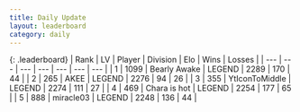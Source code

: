 ```yaml
---
title: Daily Update
layout: leaderboard
category: daily
---
```


{: .leaderboard}
| Rank | LV | Player | Division | Elo | Wins | Losses |
| --- | --- | --- | --- | --- | --- | --- |
| <span data-change="1">1</span> | 1099 | <span title="ID: 417840">Bearly Awake</span> | LEGEND | <span data-change="17">2289</span> | <span data-change="4">170</span> | <span data-change="0">44</span> |
| <span data-change="4">2</span> | 265 | <span title="ID: 455100">AKEE</span> | LEGEND | <span data-change="39">2276</span> | <span data-change="9">94</span> | <span data-change="0">26</span> |
| <span data-change="-2">3</span> | 355 | <span title="ID: 108623">YtIconToMiddle</span> | LEGEND | <span data-change="0">2274</span> | <span data-change="0">111</span> | <span data-change="0">27</span> |
| <span data-change="1">4</span> | 469 | <span title="ID: 382502">Chara is hot</span> | LEGEND | <span data-change="16">2254</span> | <span data-change="7">177</span> | <span data-change="2">65</span> |
| <span data-change="-1">5</span> | 888 | <span title="ID: 416373">miracle03</span> | LEGEND | <span data-change="0">2248</span> | <span data-change="0">136</span> | <span data-change="0">44</span> |